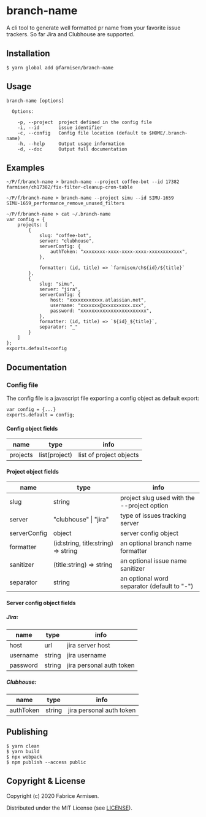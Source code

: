 # branch-name

A cli tool to generate well formatted pr name from your favorite issue trackers. So far Jira and Clubhouse are supported.


## Installation ##

```shell
$ yarn global add @farmisen/branch-name

```

## Usage ##

```
branch-name [options]

  Options:

    -p, --project  project defined in the config file
    -i, --id       issue identifier
    -c, --config   Config file location (default to $HOME/.branch-name)
    -h, --help     Output usage information
    -d, --doc      Output full documentation
```

## Examples ##
```
~/P/f/branch-name > branch-name --project coffee-bot --id 17382 
farmisen/ch17382/fix-filter-cleanup-cron-table

~/P/f/branch-name > branch-name --project simu --id SIMU-1659
SIMU-1659_performance_remove_unused_filters

~/P/f/branch-name > cat ~/.branch-name                                               
var config = {
    projects: [
        {
            slug: "coffee-bot",
            server: "clubhouse",
            serverConfig: {
                authToken: "xxxxxxxx-xxxx-xxxx-xxxx-xxxxxxxxxxxx",
            },
            
            formatter: (id, title) => `farmisen/ch${id}/${title}`
        },
        {
            slug: "simu",
            server: "jira",
            serverConfig: {
                host: "xxxxxxxxxxxx.atlassian.net",
                username: "xxxxxxx@xxxxxxxxxx.xxx",
                password: "xxxxxxxxxxxxxxxxxxxxxxxx",
            },
            formatter: (id, title) => `${id}_${title}`,
            separator: "_"
        }
    ]
};
exports.default=config

```

## Documentation ##

### Config file

  The config file is a javascript file exporting a config object as default export:

  ```
  var config = {...}
  exports.default = config;
  ```

  #### Config object fields


| name     | type          | info                    |
|----------|---------------|-------------------------|
| projects | list(project) | list of project objects |


  #### Project object fields
  
| name         | type                                | info                                        |
|--------------|-------------------------------------|---------------------------------------------|
| slug         | string                              | project slug used with the --project option |
| server       | "clubhouse" \| "jira"               | type of issues tracking server              |
| serverConfig | object                              | server config object                        |
| formatter    | (id:string, title:string) => string | an optional branch name formatter           |
| sanitizer    | (title:string) => string            | an optional issue name sanitizer            |
| separator    | string                              | an optional word separator (default to "-") |

  #### Server config object fields

  ##### Jira:

| name     | type   | info                     |
|----------|--------|--------------------------|
| host     | url    | jira server host         |
| username | string | jira username            |
| password | string | jira personal auth token |
  
  ##### Clubhouse:

| name      | type   | info                     |
|-----------|--------|--------------------------|
| authToken | string | jira personal auth token |


## Publishing

```
$ yarn clean
$ yarn build
$ npx webpack
$ npm publish --access public 
```

## Copyright & License

Copyright (c) 2020 Fabrice Armisen.

Distributed under the MIT License (see [LICENSE](./LICENSE)).
